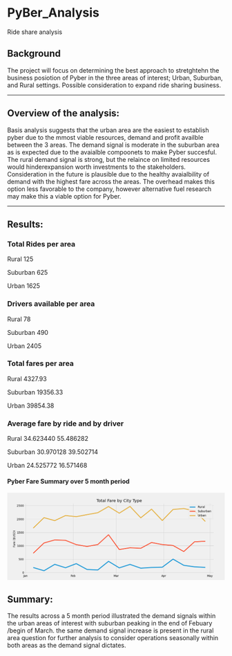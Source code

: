 # PyBer_Analysis
Ride share analysis

## Background
The project will focus on determining the best approach to stretghtehn the business posiotion of Pyber in the three areas of interest; Urban, Suburban, and Rural settings.  Possible consideration to expand ride sharing business.
______________________________________________________
## Overview of the analysis:
Basis analysis suggests that the urban area are the easiest to establish pyber due to the mmost viable resources, demand and profit availble between the 3 areas. The demand signal is moderate in the suburban area as is expected due to the avaialble compoonets to make Pyber succesful. The rural demand signal is strong, but the relaince on limited resources would hinderexpansion worth investments to the stakeholders. Consideration in the future is plausible due to the healthy avaialbility of demand with the highest fare across the areas. The overhead makes this option less favorable to the company, however alternative fuel research may make this a viable option for Pyber.
___________________________________________________________
## Results:

### Total Rides per area 

  Rural        125
  
  Suburban     625
  
  Urban       1625
  
### Drivers available per area

  Rural         78
  
  Suburban     490
  
  Urban       2405
  
### Total fares per area

  Rural        4327.93
  
  Suburban    19356.33
  
  Urban       39854.38
  
### Average fare by ride and by driver

  Rural       34.623440       55.486282
  
  Suburban    30.970128       39.502714
  
  Urban       24.525772       16.571468 
  
#### Pyber Fare Summary over 5 month period
  
![PyBer fare summary](https://github.com/JBtallgrass/PyBer_Analysis/blob/main/Analysis/PyBer_fare_summary.png)

## Summary:
 The results across a 5 month period illustrated the demand signals within the urban areas of interest with suburban peaking in the end of Febuary /begin of March. the same demand signal increase is present in the rural area question for further analysis to consider operations seasonally within both areas as the demand signal dictates.


